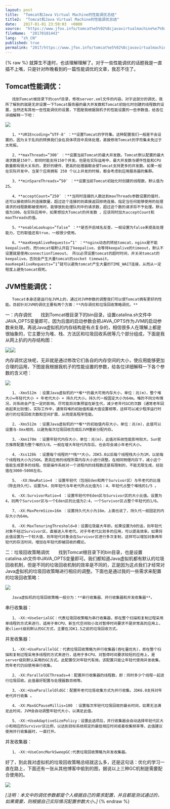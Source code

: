```yaml
---
layout: post
title:  "Tomcat和Java Virtual Machine的性能调优总结"
title2:  "Tomcat和Java Virtual Machine的性能调优总结"
date:   2017-01-01 23:59:03  +0800
source:  "https://www.jfox.info/tomcat%e5%92%8cjavavirtualmachine%e7%9a%84%e6%80%a7%e8%83%bd%e8%b0%83%e4%bc%98%e6%80%bb%e7%bb%93.html"
fileName:  "20170101443"
lang:  "zh_CN"
published: true
permalink: "2017/https://www.jfox.info/tomcat%e5%92%8cjavavirtualmachine%e7%9a%84%e6%80%a7%e8%83%bd%e8%b0%83%e4%bc%98%e6%80%bb%e7%bb%93.html"
---
```

{% raw %}
就算生不逢时，也该理解理解了。对于一些性能调优的话题我是一直插不上嘴，只是针对昨晚看到的一篇性能调优的文章，我忍不住了。

## Tomcat性能调优：

       找到Tomcat根目录下的conf目录，修改server.xml文件的内容。对于这部分的调优，我所了解到的就是无非设置一下Tomcat服务器的最大并发数和Tomcat初始化时创建的线程数的设置，当然还有其他一些性能调优的设置，下图是我根据我机子的性能设置的一些参数值，给各位详细解释一下吧：

![](4c53a6b.png)

       1、**URIEncoding=”UTF-8″ ：**设置Tomcat的字符集。这种配置我们一般是不会设置的，因为关于乱码的转换我们会在具体项目中具体处理，直接修改Tomcat的字符集未免过于太死板。

       2、**maxThreads=”300″ ：**设置当前Tomcat的最大并发数。Tomcat默认配置的最大请求数是150个，即同时能支持150个并发。但是在实际运用中，最大并发数与硬件性能和CPU数量都有很大关系的，更好的硬件、更高的处理器都会使Tomcat支持更多的并发数。如果一般在实际开发中，当某个应用拥有 250 个以上并发的时候，都会考虑到应用服务器的集群。

       3、**minSpareThreads=”50″ ：**设置当前Tomcat初始化时创建的线程数，默认值为25。

       4、**acceptCount=”250″ ：**当同时连接的人数达到maxThreads参数设置的值时，还可以接收排队的连接数量，超过这个连接的则直接返回拒绝连接。指定当任何能够使用的处理请求的线程数都被使用时，能够放到处理队列中的请求数，超过这个数的请求将不予处理。默认值为100。在实际应用中，如果想加大Tomcat的并发数 ，应该同时加大acceptCount和maxThreads的值。

       5、**enableLookups=”false” ：**是否开启域名反查，一般设置为false来提高处理能力，它的取值还有true，一般很少使用。

       6、**maxKeepAliveRequests=”1″ ：**nginx动态的转给tomcat，nginx是不能keepalive的，而tomcat端默认开启了keepalive，会等待keepalive的timeout，默认不设置就是使用connectionTimeout。 所以必须设置tomcat的超时时间，并关闭tomcat的keepalive。否则会产生大量tomcat的socket timewait。 maxKeepAliveRequests=”1”就可以避免tomcat产生大量的TIME_WAIT连接，从而从一定程度上避免tomcat假死。

## JVM性能调优：

       Tomcat本身还是运行在JVM上的，通过对JVM参数的调整我们可以使Tomcat拥有更好的性能。目前针对JVM的调优主要有两个方面：**内存调优和垃圾回收策略调优。**

一：内存调优　　找到Tomcat根目录下的bin目录，设置catalina.sh文件中JAVA_OPTS变量即可，因为后面的启动参数会把JAVA_OPTS作为JVM的启动参数来处理。再说Java虚拟机的内存结构是有点复杂的，相信很多人在理解上都是很抽象的，它主要分为堆、栈、方法区和垃圾回收系统等几个部分组成，下面是我从网上扒的内存结构图：

![](f1876b9.png)![](/wp-content/uploads/2017/08/1501682245.png)

内存调优这块呢，无非就是通过修改它们各自的内存空间的大小，使应用能够更加合理的运用，下图是我根据我机子的性能设置的参数，给各位详细解释一下各个参数的含义吧：

![](72cbde3.png)

       1、-Xmx512m ：设置Java虚拟机的**堆**的最大可用内存大小，单位：兆(m)，整个堆大小=年轻代大小 + 年老代大小 + 持久代大小。持久代一般固定大小为64m。堆的不同分布情况，对系统会产生一定的影响。尽可能将对象预留在新生代，减少老年代GC的次数（通常老年回收起来比较慢）。实际工作中，通常将堆的初始值和最大值设置相等，这样可以减少程序运行时进行的垃圾回收次数和空间扩展，从而提高程序性能。

       2、-Xms512m ：设置Java虚拟机的**堆**的初始值内存大小，单位：兆(m)，此值可以设置与-Xmx相同，以避免每次垃圾回收完成后JVM重新分配内存。 

       3、-Xmn170m ：设置年轻代内存大小，单位：兆(m)，此值对系统性能影响较大，Sun官方推荐配置为整个堆的3/8。一般在增大年轻代内存后，也会将会减小年老代大小。

       4、-Xss128k ：设置每个线程的**栈**大小。JDK5.0以后每个线程栈大小为1M，以前每个线程栈大小为256K。更具应用的线程所需内存大小进行调整。在相同物理内存下，减小这个值能生成更多的线程。但是操作系统对一个进程内的线程数还是有限制的，不能无限生成，经验值在3000~5000左右。

       5、 -XX:NewRatio=4 ：设置年轻代（包括Eden和两个Survivor区）与年老代的比值（除去持久代）。设置为4，则年轻代与年老代所占比值为1：4，年轻代占整个堆栈的1/5 。

       6、-XX:SurvivorRatio=4 ：设置年轻代中Eden区与Survivor区的大小比值。设置为4，则两个Survivor区与一个Eden区的比值为2:4，一个Survivor区占整个年轻代的1/6。

       7、-XX:MaxPermSize=16m ：设置持久代大小为16m，上面也说了，持久代一般固定的内存大小为64m。

       8、-XX:MaxTenuringThreshold=0：设置垃圾最大年龄。如果设置为0的话，则年轻代对象不经过Survivor区，直接进入年老代。对于年老代比较多的应用，可以提高效率。如果将此值设置为一个较大值，则年轻代对象会在Survivor区进行多次复制，这样可以增加对象再年轻代的存活时间，增加在年轻代即被回收的概论。

二：垃圾回收策略调优　　找到Tomcat根目录下的bin目录，也是设置catalina.sh文件中JAVA_OPTS变量即可。我们都知道Java虚拟机都有默认的垃圾回收机制，但是不同的垃圾回收机制的效率是不同的，正是因为这点我们才经常对Java虚拟机的垃圾回收策略进行相应的调整。下面也是通过我的一些需求来配置的垃圾回收策略：

![](96f1d94.png)

       Java虚拟机的垃圾回收策略一般分为：**串行收集器、并行收集器和并发收集器**。

串行收集器：

       1、-XX:+UseSerialGC：代表垃圾回收策略为串行收集器，即在整个扫描和复制过程采用单线程的方式来进行，适用于单CPU、新生代空间较小及对暂停时间要求不是非常高的应用上，是client级别默认的GC方式，主要在JDK1.5之前的垃圾回收方式。

并发收集器：

       1、-XX:+UseParallelGC：代表垃圾回收策略为并行收集器(吞吐量优先)，即在整个扫描和复制过程采用多线程的方式来进行，适用于多CPU、对暂停时间要求较短的应用上，是server级别默认采用的GC方式。此配置仅对年轻代有效。该配置只能让年轻代使用并发收集，而年老代仍旧使用串行收集。 

       2、-XX:ParallelGCThreads=4：配置并行收集器的线程数，即：同时多少个线程一起进行垃圾回收。此值最好配置与处理器数目相等。 

       3、-XX:+UseParallelOldGC：配置年老代垃圾收集方式为并行收集。JDK6.0支持对年老代并行收集 。

       4、-XX:MaxGCPauseMillis=100 ：设置每次年轻代垃圾回收的最长时间，如果无法满足此时间，JVM会自动调整年轻代大小，以满足此值。

       5、-XX:+UseAdaptiveSizePolicy：设置此选项后，并行收集器会自动选择年轻代区大小和相应的Survivor区比例，以达到目标系统规定的最低相应时间或者收集频率等，此值建议使用并行收集器时，一直打开。

并发收集器：

       1、-XX:+UseConcMarkSweepGC:代表垃圾回收策略为并发收集器。

好了，到此我对虚拟机的垃圾回收策略总结就这么多，还是这句话：优化的学习一直在路上，下面还有一张从其他博客中偷到的图，据说以上三种GC机制是需要配合使用的。

![](8d51748.png)

*[注明：本文中的调优参数都是个人根据自己的需求配置，并且都是测试通过的，如果需要，则根据自己实际情况配置参数大小。]*
{% endraw %}